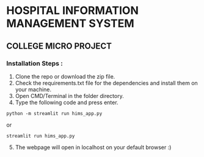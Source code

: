 # HOSPITAL INFORMATION MANAGEMENT SYSTEM

## COLLEGE MICRO PROJECT

### Installation Steps : ###

1) Clone the repo or download the zip file.
2) Check the requirements.txt file for the dependencies and install them on your machine.
3) Open CMD/Terminal in the folder directory.
4) Type the following code and press enter.
```
python -m streamlit run hims_app.py
```
 or
 
```
streamlit run hims_app.py
```
5) The webpage will open in localhost on your default browser :)




